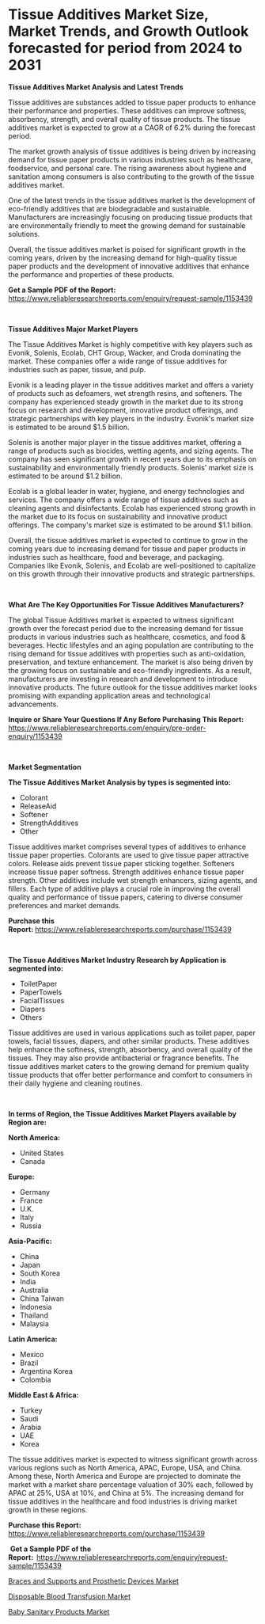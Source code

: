 <p><h1>Tissue Additives Market Size, Market Trends, and Growth Outlook forecasted for period from 2024 to 2031</h1></p><p><strong>Tissue Additives Market Analysis and Latest Trends</strong></p>
<p><p>Tissue additives are substances added to tissue paper products to enhance their performance and properties. These additives can improve softness, absorbency, strength, and overall quality of tissue products. The tissue additives market is expected to grow at a CAGR of 6.2% during the forecast period.</p><p>The market growth analysis of tissue additives is being driven by increasing demand for tissue paper products in various industries such as healthcare, foodservice, and personal care. The rising awareness about hygiene and sanitation among consumers is also contributing to the growth of the tissue additives market.</p><p>One of the latest trends in the tissue additives market is the development of eco-friendly additives that are biodegradable and sustainable. Manufacturers are increasingly focusing on producing tissue products that are environmentally friendly to meet the growing demand for sustainable solutions.</p><p>Overall, the tissue additives market is poised for significant growth in the coming years, driven by the increasing demand for high-quality tissue paper products and the development of innovative additives that enhance the performance and properties of these products.</p></p>
<p><strong>Get a Sample PDF of the Report:&nbsp;</strong> <a href="https://www.reliableresearchreports.com/enquiry/request-sample/1153439">https://www.reliableresearchreports.com/enquiry/request-sample/1153439</a></p>
<p>&nbsp;</p>
<p><strong>Tissue Additives Major Market Players</strong></p>
<p><p>The Tissue Additives Market is highly competitive with key players such as Evonik, Solenis, Ecolab, CHT Group, Wacker, and Croda dominating the market. These companies offer a wide range of tissue additives for industries such as paper, tissue, and pulp.</p><p>Evonik is a leading player in the tissue additives market and offers a variety of products such as defoamers, wet strength resins, and softeners. The company has experienced steady growth in the market due to its strong focus on research and development, innovative product offerings, and strategic partnerships with key players in the industry. Evonik's market size is estimated to be around $1.5 billion.</p><p>Solenis is another major player in the tissue additives market, offering a range of products such as biocides, wetting agents, and sizing agents. The company has seen significant growth in recent years due to its emphasis on sustainability and environmentally friendly products. Solenis' market size is estimated to be around $1.2 billion.</p><p>Ecolab is a global leader in water, hygiene, and energy technologies and services. The company offers a wide range of tissue additives such as cleaning agents and disinfectants. Ecolab has experienced strong growth in the market due to its focus on sustainability and innovative product offerings. The company's market size is estimated to be around $1.1 billion.</p><p>Overall, the tissue additives market is expected to continue to grow in the coming years due to increasing demand for tissue and paper products in industries such as healthcare, food and beverage, and packaging. Companies like Evonik, Solenis, and Ecolab are well-positioned to capitalize on this growth through their innovative products and strategic partnerships.</p></p>
<p>&nbsp;</p>
<p><strong>What Are The Key Opportunities For Tissue Additives Manufacturers?</strong></p>
<p><p>The global Tissue Additives market is expected to witness significant growth over the forecast period due to the increasing demand for tissue products in various industries such as healthcare, cosmetics, and food & beverages. Hectic lifestyles and an aging population are contributing to the rising demand for tissue additives with properties such as anti-oxidation, preservation, and texture enhancement. The market is also being driven by the growing focus on sustainable and eco-friendly ingredients. As a result, manufacturers are investing in research and development to introduce innovative products. The future outlook for the tissue additives market looks promising with expanding application areas and technological advancements.</p></p>
<p><strong>Inquire or Share Your Questions If Any Before Purchasing This Report:</strong> <a href="https://www.reliableresearchreports.com/enquiry/pre-order-enquiry/1153439">https://www.reliableresearchreports.com/enquiry/pre-order-enquiry/1153439</a></p>
<p>&nbsp;</p>
<p><strong>Market Segmentation</strong></p>
<p><strong>The Tissue Additives Market Analysis by types is segmented into:</strong></p>
<p><ul><li>Colorant</li><li>ReleaseAid</li><li>Softener</li><li>StrengthAdditives</li><li>Other</li></ul></p>
<p><p>Tissue additives market comprises several types of additives to enhance tissue paper properties. Colorants are used to give tissue paper attractive colors. Release aids prevent tissue paper sticking together. Softeners increase tissue paper softness. Strength additives enhance tissue paper strength. Other additives include wet strength enhancers, sizing agents, and fillers. Each type of additive plays a crucial role in improving the overall quality and performance of tissue papers, catering to diverse consumer preferences and market demands.</p></p>
<p><strong>Purchase this Report:&nbsp;</strong><a href="https://www.reliableresearchreports.com/purchase/1153439">https://www.reliableresearchreports.com/purchase/1153439</a></p>
<p>&nbsp;</p>
<p><strong>The Tissue Additives Market Industry Research by Application is segmented into:</strong></p>
<p><ul><li>ToiletPaper</li><li>PaperTowels</li><li>FacialTissues</li><li>Diapers</li><li>Others</li></ul></p>
<p><p>Tissue additives are used in various applications such as toilet paper, paper towels, facial tissues, diapers, and other similar products. These additives help enhance the softness, strength, absorbency, and overall quality of the tissues. They may also provide antibacterial or fragrance benefits. The tissue additives market caters to the growing demand for premium quality tissue products that offer better performance and comfort to consumers in their daily hygiene and cleaning routines.</p></p>
<p>&nbsp;</p>
<p><strong>In terms of Region, the Tissue Additives Market Players available by Region are:</strong></p>
<p>
    <p> <strong> North America: </strong>
        <ul>
            <li>United States</li>
            <li>Canada</li>
        </ul>
        </p> 
    <p> <strong> Europe: </strong>
        <ul>
            <li>Germany</li>
            <li>France</li>
            <li>U.K.</li>
            <li>Italy</li>
            <li>Russia</li>
        </ul>
        </p> 
    <p> <strong> Asia-Pacific: </strong>
        <ul>
            <li>China</li>
            <li>Japan</li>
            <li>South Korea</li>
            <li>India</li>
            <li>Australia</li>
            <li>China Taiwan</li>
            <li>Indonesia</li>
            <li>Thailand</li>
            <li>Malaysia</li>
        </ul>
        </p> 
    <p> <strong> Latin America: </strong>
        <ul>
            <li>Mexico</li>
            <li>Brazil</li>
            <li>Argentina Korea</li>
            <li>Colombia</li>
        </ul>
        </p> 
    <p> <strong> Middle East & Africa: </strong>
        <ul>
            <li>Turkey</li>
            <li>Saudi</li>
            <li>Arabia</li>
            <li>UAE</li>
            <li>Korea</li>
        </ul>
    </p>
    </p>
<p><p>The tissue additives market is expected to witness significant growth across various regions such as North America, APAC, Europe, USA, and China. Among these, North America and Europe are projected to dominate the market with a market share percentage valuation of 30% each, followed by APAC at 25%, USA at 10%, and China at 5%. The increasing demand for tissue additives in the healthcare and food industries is driving market growth in these regions.</p></p>
<p><strong>Purchase this Report: </strong><a href="https://www.reliableresearchreports.com/purchase/1153439">https://www.reliableresearchreports.com/purchase/1153439</a></p>
<p>&nbsp;<strong>Get a Sample PDF of the Report:&nbsp;&nbsp;</strong><a href="https://www.reliableresearchreports.com/enquiry/request-sample/1153439">https://www.reliableresearchreports.com/enquiry/request-sample/1153439</a></p>
<p><strong></strong></p>
<p><p><a href="https://view.publitas.com/reportprime-1/braces-and-supports-and-prosthetic-devices-market-size-reflecting-a-forecast-till-2030-market-by-type-by-application-and-by-geography/">Braces and Supports and Prosthetic Devices Market</a></p><p><a href="https://view.publitas.com/reportprime-1/disposable-blood-transfusion-market-size-market-share-and-global-market-analysis-report-2023-2030/">Disposable Blood Transfusion Market</a></p><p><a href="https://view.publitas.com/reportprime-1/baby-sanitary-products-market-size-market-trends-and-growth-outlook-forecasted-for-period-from-2023-to-2030/">Baby Sanitary Products Market</a></p></p>
